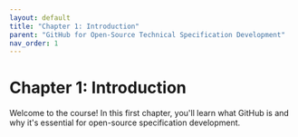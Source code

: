 ```yaml
---
layout: default
title: "Chapter 1: Introduction"
parent: "GitHub for Open-Source Technical Specification Development"
nav_order: 1
---
```


# Chapter 1: Introduction

Welcome to the course! In this first chapter, you'll learn what GitHub is and why it's essential for open-source specification development.

